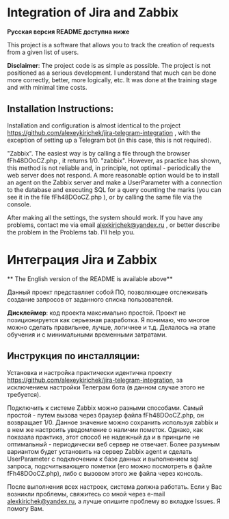# Integration of Jira and Zabbix

**Русская версия README доступна ниже**

This project is a software that allows you to track the creation of requests from a given list of users. 

**Disclaimer**: The project code is as simple as possible. The project is not positioned as a serious development. I understand that much can be done more correctly, better, more logically, etc. It was done at the training stage and with minimal time costs.

## Installation Instructions:

Installation and configuration is almost identical to the project https://github.com/alexeykirichek/jira-telegram-integration , with the exception of setting up a Telegram bot (in this case, this is not required).

"Zabbix". The easiest way is by calling a file through the browser fFh48DOoCZ.php , it returns 1/0. "zabbix". However, as practice has shown, this method is not reliable and, in principle, not optimal - periodically the web server does not respond. A more reasonable option would be to install an agent on the Zabbix server and make a UserParameter with a connection to the database and executing SQL for a query counting the marks (you can see it in the file fFh48DOoCZ.php ), or by calling the same file via the console.

After making all the settings, the system should work. If you have any problems, contact me via email alexkirichek@yandex.ru , or better describe the problem in the Problems tab. I'll help you.

# Интеграция Jira и Zabbix

** The English version of the README is available above**

Данный проект представляет собой ПО, позволяющее отслеживать создание запросов от заданного списка пользователей. 

**Дисклеймер**: код проекта максимально простой. Проект не позиционируется как серьезная разработка. Я понимаю, что многое можно сделать правильнее, лучше, логичнее и т.д. Делалось на этапе обучения и с минимальными временными затратами.

## Инструкция по инсталляции:

Установка и настройка практически идентична проекту https://github.com/alexeykirichek/jira-telegram-integration, за исключением настройки Телеграм бота (в данном случае этого не требуется).

Подключить к системе Zabbix можно разными способами. Самый простой - путем вызова через браузер файла fFh48DOoCZ.php, он возвращает 1/0. Данное значение можно сохранить используя zabbix и в нем же настроить уведомление о наличии пометок. Однако, как показала практика, этот способ не надежный да и в принципе не оптимальный - периодически веб сервер не отвечает. Более разумным вариантом будет установить на сервер Zabbix agent и сделать UserParameter с подключеним к базе данных и выполнением sql запроса, подсчитывающего пометки (его можно посмотреть в файле fFh48DOoCZ.php), либо с вызовом этого же файла через консоль.

После выполнения всех настроек, система должна работать. Если у Вас возникли проблемы, свяжитесь со мной через e-mail alexkirichek@yandex.ru, а лучше опишите проблему во вкладке Issues. Я помогу Вам.
